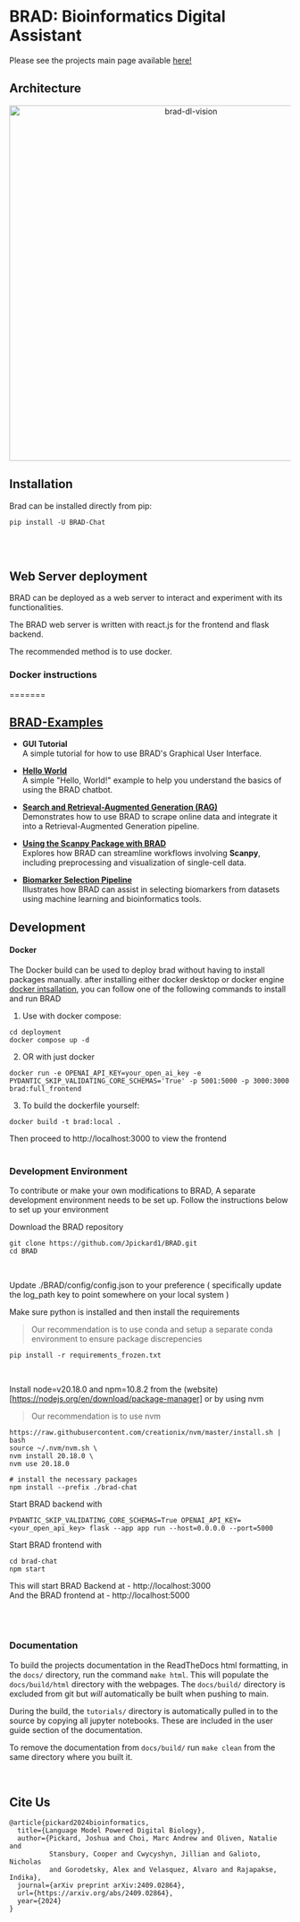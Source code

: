 # BRAD: Bioinformatics Digital Assistant

Please see the projects main page available [here!](https://brad-bioinformatics-retrieval-augmented-data.readthedocs.io/_/downloads/en/latest/pdf/)

## Architecture
<div align="center">
  <img width="635" alt="brad-dl-vision" src="https://github.com/user-attachments/assets/da7a1722-28ca-44e8-b45f-4350b7b29305">
</div>

## Installation

Brad can be installed directly from pip:

```
pip install -U BRAD-Chat
```
<br>
<br>

## Web Server deployment

BRAD can be deployed as a web server to interact and experiment with its functionalities.

The BRAD web server is written with react.js for the frontend and flask backend.

The recommended method is to use docker.



### Docker instructions
=======
## [BRAD-Examples](https://github.com/Jpickard1/BRAD-Examples/tree/main)

- **GUI Tutorial**  
  A simple tutorial for how to use BRAD's Graphical User Interface.

- [**Hello World**](https://github.com/Jpickard1/BRAD-Examples/blob/main/Hello-World/Example-0.ipynb)  
  A simple "Hello, World!" example to help you understand the basics of using the BRAD chatbot.

- [**Search and Retrieval-Augmented Generation (RAG)**](https://github.com/Jpickard1/BRAD-Examples/blob/main/RAG-SCRAPE/Example-1.ipynb)  
  Demonstrates how to use BRAD to scrape online data and integrate it into a Retrieval-Augmented Generation pipeline.

- [**Using the Scanpy Package with BRAD**](https://github.com/Jpickard1/BRAD-Examples/blob/main/Scanpy/Example-2.ipynb)  
  Explores how BRAD can streamline workflows involving **Scanpy**, including preprocessing and visualization of single-cell data.

- [**Biomarker Selection Pipeline**](https://github.com/Jpickard1/BRAD-Examples/blob/main/DMD-Biomarkers/Example-3.ipynb)  
  Illustrates how BRAD can assist in selecting biomarkers from datasets using machine learning and bioinformatics tools.

## Development

#### Docker
The Docker build can be used to deploy brad without having to install packages manually.
after installing either docker desktop or docker engine [docker intsallation](https://docs.docker.com/desktop/), you can follow one of the following commands to install and run BRAD


1. Use with docker compose:
```
cd deployment
docker compose up -d
```

2. OR with just docker 

```
docker run -e OPENAI_API_KEY=your_open_ai_key -e  PYDANTIC_SKIP_VALIDATING_CORE_SCHEMAS='True' -p 5001:5000 -p 3000:3000  brad:full_frontend
```

3. To build the dockerfile yourself:

```
docker build -t brad:local .
```

Then proceed to http://localhost:3000 to view the frontend
<br>
<br>

### Development Environment

To contribute or make your own modifications to BRAD, A separate development environment needs to be set up. Follow the instructions below to set up your environment

Download the BRAD repository
```
git clone https://github.com/Jpickard1/BRAD.git
cd BRAD
```
<br>

Update ./BRAD/config/config.json to your preference
( specifically update the log_path key to point somewhere on your local system )
<br>

Make sure python is installed and then install the requirements
>Our recommendation is to use conda and setup a separate conda environment to ensure package discrepencies

```
pip install -r requirements_frozen.txt
```  
<br>

Install node=v20.18.0 and npm=10.8.2 from the (website)[https://nodejs.org/en/download/package-manager]  or by using nvm
>Our recommendation is to use nvm
```
https://raw.githubusercontent.com/creationix/nvm/master/install.sh | bash
source ~/.nvm/nvm.sh \
nvm install 20.18.0 \
nvm use 20.18.0

# install the necessary packages
npm install --prefix ./brad-chat
```

Start BRAD backend with 
```
PYDANTIC_SKIP_VALIDATING_CORE_SCHEMAS=True OPENAI_API_KEY=<your_open_api_key> flask --app app run --host=0.0.0.0 --port=5000
```

Start BRAD frontend with 
```
cd brad-chat
npm start
```

This will start BRAD Backend at - http://localhost:3000  
And the BRAD frontend at - http://localhost:5000

<br>
<br>

### Documentation

To build the projects documentation in the ReadTheDocs html formatting, in the `docs/` directory, run the command `make html`. This will populate the `docs/build/html` directory with the webpages. The `docs/build/` directory is excluded from git but *will* automatically be built when pushing to main.

During the build, the `tutorials/` directory is automatically pulled in to the source by copying all jupyter notebooks. These are included in the user guide section of the documentation.

To remove the documentation from `docs/build/` run `make clean` from the same directory where you built it.

<br>

## Cite Us

```
@article{pickard2024bioinformatics,
  title={Language Model Powered Digital Biology},
  author={Pickard, Joshua and Choi, Marc Andrew and Oliven, Natalie and
          Stansbury, Cooper and Cwycyshyn, Jillian and Galioto, Nicholas
          and Gorodetsky, Alex and Velasquez, Alvaro and Rajapakse, Indika},
  journal={arXiv preprint arXiv:2409.02864},
  url={https://arxiv.org/abs/2409.02864},
  year={2024}
}
```
